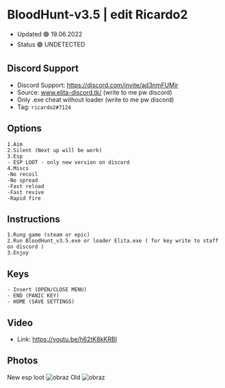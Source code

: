 # BloodHunt-v3.5 | edit Ricardo2

- Updated 🟢 19.06.2022
- Status 🟢 UNDETECTED

## Discord Support 

- Discord Support: https://discord.com/invite/ad3nmFUMjr
- Source: www.elita-discord.tk/ (write to me pw discord)
- Only .exe cheat without loader (write to me pw discord)
- Tag: `ricardo2#7124`

## Options
```
1.Aim
2.Silent (Next up will be work)
3.Esp
- ESP LOOT - only new version on discord
4.Miscs
-No recoil
-No spread
-Fast reload
-Fast revive
-Rapid fire

```

## Instructions
```
1.Rung game (steam or epic)
2.Run BloodHunt_v3.5.exe or loader Elita.exe ( for key write to staff on discord )
3.Enjoy 
```

## Keys
```
- Insert (OPEN/CLOSE MENU) 
- END (PANIC KEY)
- HOME (SAVE SETTINGS)
```

## Video

- Link: https://youtu.be/h62tK8kKRBI

## Photos
New esp loot
![obraz](https://user-images.githubusercontent.com/39122430/174577165-1f680b88-6ef7-4e99-a0f5-8c2ff0f08a5b.png)
Old 
![obraz](https://user-images.githubusercontent.com/39122430/174461294-1446013b-da9b-4398-9257-0661fb1045fc.png)
